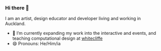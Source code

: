 ### Hi there 👋

I am an artist, design educator and developer living and working in Auckland.

- 🌱 I’m currently expanding my work into the interactive and events, and teaching computational design at [whitecliffe](https://www.whitecliffe.ac.nz/)
- 😄 Pronouns: He/Him/ia
